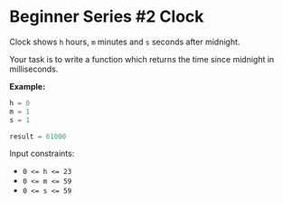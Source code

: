# Beginner Series #2 Clock

Clock shows ```h``` hours, ```m``` minutes and ```s``` seconds after midnight.

Your task is to write a function which returns the time since midnight in milliseconds.

**Example:**

```java
h = 0
m = 1
s = 1

result = 61000
```

Input constraints:

- ```0 <= h <= 23```
- ```0 <= m <= 59```
- ```0 <= s <= 59```
